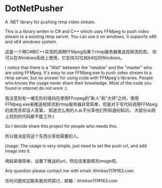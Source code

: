 # DotNetPusher
A .NET library for pushing rtmp video stream.


This is a library writen in C# and C++ which uses FFMpeg to push video stream to a existing rtmp server.
You can use it on windows, It supports x86 and x64 windows system.

这是一个用C#和C++实现的调用FFMpeg向某个rtmp服务器推送视频流的库。
你可以在Windows系统上使用，它支持32位和64位的Windows。

I notice that there is a "Wall" between the "newbie" and the "master" who are using FFMpeg.
It's easy to use FFMpeg.exe to push video stream to a rtmp server, but no answer for using code with FFMpeg's libraries. 
People who knows the usage never share their knowledge.
Most of the code you found in internet do not work :(.

我注意到有一堵无形的墙挡在使用FFmpeg的“新人”和“大师”之间，使用FFMpeg.exe来推送视频流到rtmp服务器非常简单，但是对于写代码调用FFMpeg的库而言却没人答案，
知道怎么用的人从不分享他们所知道的知识。
大部分从网上找到的代码都不能工作:(

So I decide share this project for people who needs this. 

所以我决定将这个东西分享给需要的人。

Usage:
The usage is very simple, just need to set the push url, and add image into it.

用起来很简单，设置下推送的url，然后往里面填充image吧。


Any question please contact me with email: ithinkso117#163.com.

任何问题欢迎联系我共同探讨，邮箱：ithinkso117#163.com
